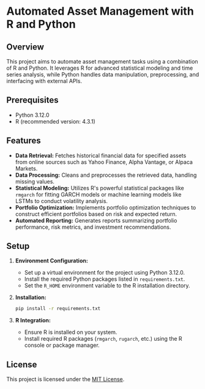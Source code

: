 # Automated Asset Management with R and Python

## Overview

This project aims to automate asset management tasks using a combination of R and Python. It leverages R for advanced statistical modeling and time series analysis, while Python handles data manipulation, preprocessing, and interfacing with external APIs.

## Prerequisites

- Python 3.12.0
- R (recommended version: 4.3.1)

## Features

- **Data Retrieval:** Fetches historical financial data for specified assets from online sources such as Yahoo Finance, Alpha Vantage, or Alpaca Markets.
- **Data Processing:** Cleans and preprocesses the retrieved data, handling missing values.
- **Statistical Modeling:** Utilizes R's powerful statistical packages like `rmgarch` for fitting GARCH models or machine learning models like LSTMs to conduct volatility analysis.
- **Portfolio Optimization:** Implements portfolio optimization techniques to construct efficient portfolios based on risk and expected return.
- **Automated Reporting:** Generates reports summarizing portfolio performance, risk metrics, and investment recommendations.

## Setup

1. **Environment Configuration:**
   - Set up a virtual environment for the project using Python 3.12.0.
   - Install the required Python packages listed in `requirements.txt`.
   - Set the `R_HOME` environment variable to the R installation directory.

2. **Installation:**

   ```bash
   pip install -r requirements.txt
   ```

3. **R Integration:**
   - Ensure R is installed on your system.
   - Install required R packages (`rmgarch`, `rugarch`, etc.) using the R console or package manager.

## License

This project is licensed under the [MIT License](LICENSE).
